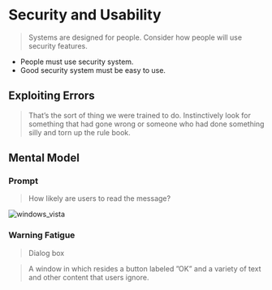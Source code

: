 # Security and Usability
> Systems are designed for people. Consider how people will use security features.

* People must use security system.
* Good security system must be easy to use.

## Exploiting Errors
> That’s the sort of thing we were trained to do. Instinctively look for something that had gone wrong or someone who had done something silly and torn up the rule book.

## Mental Model
### Prompt
> How likely are users to read the message?

![windows_vista]()

### Warning Fatigue
> Dialog box

> A window in which resides a button labeled ”OK” and a variety of text and other content that users ignore.